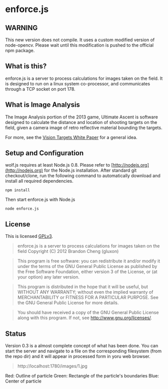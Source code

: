 enforce.js
==========

WARNING
-------
This new version does not compile. It uses a custom modified version of node-opencv. Please wait until this modification is pushed to the official npm package.

What is this?
-------------
enforce.js is a server to process calculations for images taken on the field. It is
designed to run on a linux system co-processor, and communicates through a TCP
socket on port 178.

What is Image Analysis
----------------------
The Image Analysis portion of the 2013 game, Ultimate Ascent is software designed to
calculate the distance and location of shooting targets on the field, given a camera
image of retro reflective material bounding the targets.

For more, see the [Vision Targets White Paper](https://decibel.ni.com/content/docs/DOC-20173)
for a general idea.

Setup and Configuration
-----------------------
wolf.js requires at least Node.js 0.8. Please refer to [http://nodejs.org](http://nodejs.org)
for the Node.js installation. After standard git checkout/clone, run the following command to
automatically download and install all required dependencies.

```
npm install
```

Then start enforce.js with Node.js

```
node enforce.js
```

License
-------
This is licensed [GPLv3](http://www.gnu.org/licenses/gpl.html).

> enforce.js is a server to process calculations for images taken on the field
> Copyright (C) 2012 Brandon Cheng (gluxon)

> This program is free software: you can redistribute it and/or modify
> it under the terms of the GNU General Public License as published by
> the Free Software Foundation, either version 3 of the License, or
> (at your option) any later version.

> This program is distributed in the hope that it will be useful,
> but WITHOUT ANY WARRANTY; without even the implied warranty of
> MERCHANTABILITY or FITNESS FOR A PARTICULAR PURPOSE.  See the
> GNU General Public License for more details.

> You should have received a copy of the GNU General Public License
> along with this program.  If not, see <http://www.gnu.org/licenses/>.

Status
------------
Version 0.3 is a almost complete concept of what has been done. You can
start the server and navigate to a file on the corresponding filesystem
(from the repo dir) and it will appear in processed form in yoru web
browser.

> http://localhost:1780/images/1.jpg

Red: Outline of particle
Green: Rectangle of the particle's boundaries
Blue: Center of particle
